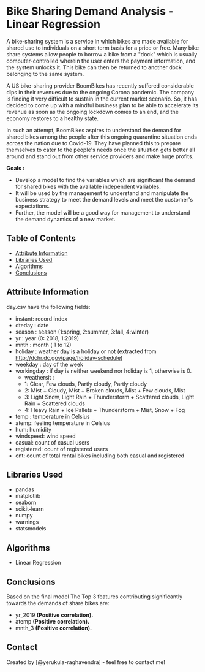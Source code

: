 # Bike Sharing Demand Analysis - Linear Regression

A bike-sharing system is a service in which bikes are made available for shared use to individuals on a short term basis for a price or free. Many bike share systems allow people to borrow a bike from a "dock" which is usually computer-controlled wherein the user enters the payment information, and the system unlocks it. This bike can then be returned to another dock belonging to the same system.


A US bike-sharing provider BoomBikes has recently suffered considerable dips in their revenues due to the ongoing Corona pandemic. The company is finding it very difficult to sustain in the current market scenario. So, it has decided to come up with a mindful business plan to be able to accelerate its revenue as soon as the ongoing lockdown comes to an end, and the economy restores to a healthy state. 

In such an attempt, BoomBikes aspires to understand the demand for shared bikes among the people after this ongoing quarantine situation ends across the nation due to Covid-19. They have planned this to prepare themselves to cater to the people's needs once the situation gets better all around and stand out from other service providers and make huge profits.

**Goals :**
*  Develop a model to find the variables which are significant the demand for shared bikes with the available independent variables.
*  It will be used by the management to understand and manipulate the business strategy to meet the demand levels and meet the customer's expectations.
*  Further, the model will be a good way for management to understand the demand dynamics of a new market.


## Table of Contents
* [Attribute Information](#attribute-information)
* [Libraries Used](#libraries-used)
* [Algorithms](#algorithms)
* [Conclusions](#conclusions)

<!-- You can include any other section that is pertinent to your problem -->

## Attribute Information
day.csv have the following fields:
*  instant: record index
*  dteday : date
*  season : season (1:spring, 2:summer, 3:fall, 4:winter)
*  yr : year (0: 2018, 1:2019)
*  mnth : month ( 1 to 12)
*  holiday : weather day is a holiday or not (extracted from http://dchr.dc.gov/page/holiday-schedule)
*  weekday : day of the week
*  workingday : if day is neither weekend nor holiday is 1, otherwise is 0.
	+ weathersit : 
	*  1: Clear, Few clouds, Partly cloudy, Partly cloudy
	*  2: Mist + Cloudy, Mist + Broken clouds, Mist + Few clouds, Mist
	*  3: Light Snow, Light Rain + Thunderstorm + Scattered clouds, Light Rain + Scattered clouds
	*  4: Heavy Rain + Ice Pallets + Thunderstorm + Mist, Snow + Fog
*  temp : temperature in Celsius
*  atemp: feeling temperature in Celsius
*  hum: humidity
*  windspeed: wind speed
*  casual: count of casual users
*  registered: count of registered users
*  cnt: count of total rental bikes including both casual and registered


## Libraries Used
- pandas
- matplotlib
- seaborn
- scikit-learn
- numpy
- warnings
- statsmodels


## Algorithms
- Linear Regression

## Conclusions

Based on the final model The Top 3 features contributing significantly towards the demands of share bikes are:

*  yr_2019 **(Positive correlation).**
*  atemp **(Positive correlation).**
*  mnth_3 **(Positive correlation).**




## Contact
Created by [@yerukula-raghavendra] - feel free to contact me!


<!-- Optional -->
<!-- ## License -->
<!-- This project is open source and available under the [... License](). -->

<!-- You don't have to include all sections - just the one's relevant to your project -->
